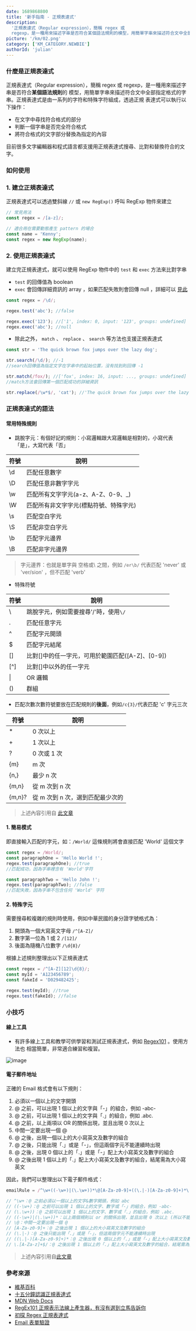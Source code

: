 ```yaml
---
date: 1689868800
title: '新手指南 - 正規表達式'
description:
  '正規表達式（Regular expression），簡稱 regex 或
  regexp，是一種用來描述字串是否符合某個語法規則的模型，用簡單字串來描述符合文中全部指定格式的字串'
picture: '/km/02.png'
category: ['KM_CATEGORY.NEWBIE']
authorId: 'julian'
---
```


### **什麼是正規表達式**

正規表達式（Regular expression），簡稱 regex 或 regexp，是一種用來描述字串是否符合**某個語法規則**的
模型，用簡單字串來描述符合文中全部指定格式的字串。正規表達式是由一系列的字符和特殊字符組成，透過正規
表達式可以執行以下操作：

- 在文字中尋找符合格式的部分
- 判斷一個字串是否完全符合格式
- 將符合格式的文字部分替換為指定的內容

目前很多文字編輯器和程式語言都支援用正規表達式搜尋、比對和替換符合的文字。

### **如何使用**

### **1. 建立正規表達式**

正規表達式可以透過雙斜線 `//` 或 `new RegExp()` 呼叫 RegExp 物件來建立

```js
// 常見用法
const regex = /[a-z]/;

// 適合用在需要動態產生 pattern 的場合
const name = 'Kenny';
const regex = new RegExp(name);
```

### **2. 使用正規表達式**

建立完正規表達式，就可以使用 RegExp 物件中的 `test` 和 `exec` 方法來比對字串

- `test` 的回傳值為 boolean
- `exec` 會回傳詳細資訊的 array ，如果匹配失敗則會回傳 null ，詳細可以
  [見此](https://developer.mozilla.org/en-US/docs/Web/JavaScript/Reference/Global_Objects/RegExp/exec)

```js
const regex = /\d/;

regex.test('abc'); //false

regex.exec('123'); //['1', index: 0, input: '123', groups: undefined]
regex.exec('abc'); //null
```

- 除此之外， `match` 、 `replace` 、 `search` 等方法也支援正規表達式

```js
const str = 'The quick brown fox jumps over the lazy dog';

str.search(/\d/); //-1
//search回傳值為指定文字在字串中的起始位置，沒有找到則回傳 -1

str.match(/fox/); //['fox', index: 16, input: ..., groups: undefined]
//match方法會回傳第一個匹配成功的詳細資訊

str.replace(/\w*$/, 'cat'); //'The quick brown fox jumps over the lazy cat'
```

### **正規表達式的語法**

#### **常用特殊規則**

- 跳脫字元：有個好記的規則：小寫邏輯跟大寫邏輯是相對的，小寫代表「是」，大寫代表「否」

| 符號 | 說明                                   |
| ---- | -------------------------------------- |
| \d   | 匹配任意數字                           |
| \D   | 匹配任意非數字字元                     |
| \w   | 匹配所有文字字元(a-z、A-Z、0-9、\_)    |
| \W   | 匹配所有非文字字元(標點符號、特殊字元) |
| \s   | 匹配空白字元                           |
| \S   | 匹配非空白字元                         |
| \b   | 匹配字元邊界                           |
| \B   | 匹配非字元邊界                         |

> 字元邊界：也就是單字與 空格或\ 之間，例如 `/er\b/` 代表匹配 'never' 或 'ver/sion' ，但不匹配
> 'verb'

- 特殊符號

| 符號 | 說明                                             |
| ---- | ------------------------------------------------ |
| \    | 跳脫字元，例如需要搜尋'/'時，使用`\/`            |
| .    | 匹配任意字元                                     |
| ^    | 匹配字元開頭                                     |
| $    | 匹配字元結尾                                     |
| []   | 比對[]中的任一字元，可用於範圍匹配([A-Z]、[0-9]) |
| [^]  | 比對[]中以外的任一字元                           |
| \|   | OR 邏輯                                          |
| ()   | 群組                                             |

- 匹配次數次數符號要放在匹配規則的**後面**，例如`/c{3}/`代表匹配 'c' 字元三次

| 符號   | 說明                             |
| ------ | -------------------------------- |
| \*     | 0 次以上                         |
| +      | 1 次以上                         |
| ?      | 0 次或 1 次                      |
| {m}    | m 次                             |
| {n,}   | 最少 n 次                        |
| {m,n}  | 從 m 次到 n 次                   |
| {m,n}? | 從 m 次到 n 次，選到匹配最少次的 |

> 上述內容引用自
> [此文章](https://moojing.medium.com/javascript-%E5%88%9D%E6%8E%A2regex-%E6%AD%A3%E8%A6%8F%E8%A1%A8%E9%81%94%E5%BC%8F-1da2f4d94795)

#### **1. 簡易模式**

即直接輸入匹配的字元，如：`/World/` 這條規則將會直接匹配 'World' 這個文字

```js
const regex = /World/;
const paragraphOne = 'Hello World !';
regex.test(paragraphOne); //true
//匹配成功，因為字串裡含有 'World'字符

const paragraphTwo = 'Hello John !';
regex.test(paragraphTwo); //false
//匹配失敗，因為字串不包含任何 'World' 字符
```

#### **2. 特殊字元**

需要搜尋較複雜的規則時使用，例如中華民國的身分證字號格式為：

1. 開頭為一個大寫英文字母 `/^[A-Z]/`
2. 數字第一位為 1 或 2 `/[12]/`
3. 後面為隨機八位數字 `/\d{8}/`

根據上述規則整理出以下正規表達式

```js
const regex = /^[A-Z][12]\d{8}/;
const myId = 'A123456789';
const fakeId = 'D029482425';

regex.test(myId); //true
regex.test(fakeId); //false
```

### **小技巧**

#### **線上工具**

- 有許多線上工具和教學可供學習和測試正規表達式，例如 [Regex101](https://regex101.com/) 。使用方法也
  相當簡單，非常適合練習和複習。

![image](https://github.com/CAFECA-IO/WorkGuidelines/assets/114177573/68411dd0-91b1-46b9-a282-a0a1917562eb)

#### **電子郵件地址**

正確的 Email 格式會有以下規則：

1. 必須以一個以上的文字開頭
2. @ 之前，可以出現 1 個以上的文字與「-」的組合，例如 -abc-
3. @ 之前，可以出現 1 個以上的文字與「.」的組合，例如 .abc.
4. @ 之前，以上兩項以 OR 的關係出現，並且出現 0 次以上
5. 中間一定要出現一個 @
6. @ 之後，出現一個以上的大小寫英文及數字的組合
7. @ 之後，只能出現「.」或是「-」，但這兩個字元不能連續時出現
8. @ 之後，出現 0 個以上的「.」或是「-」配上大小寫英文及數字的組合
9. @ 之後出現 1 個以上的「.」配上大小寫英文及數字的組合，結尾需為大小寫英文

因此，我們可以整理出以下電子郵件格式：

```js
emailRule = /^\w+((-\w+)|(\.\w+))*\@[A-Za-z0-9]+((\.|-)[A-Za-z0-9]+)*\.[A-Za-z]+$/;

// ^\w+：@ 之前必須以一個以上的文字&數字開頭，例如 abc
// ((-\w+)：@ 之前可以出現 1 個以上的文字、數字或「-」的組合，例如 -abc-
// (\.\w+))：@ 之前可以出現 1 個以上的文字、數字或「.」的組合，例如 .abc.
// ((-\w+)|(\.\w+))*：以上兩個規則以 or 的關係出現，並且出現 0 次以上 (所以不能 –. 同時出現)
// \@：中間一定要出現一個 @
// [A-Za-z0-9]+：@ 之後出現 1 個以上的大小寫英文及數字的組合
// (\.|-)：@ 之後只能出現「.」或是「-」，但這兩個字元不能連續時出現
// ((\.|-)[A-Za-z0-9]+)*：@ 之後出現 0 個以上的「.」或是「-」配上大小寫英文及數字的組合
// \.[A-Za-z]+$/：@ 之後出現 1 個以上的「.」配上大小寫英文及數字的組合，結尾需為大小寫英文
```

> 上述內容引用自[此文章](https://ithelp.ithome.com.tw/articles/10094951)

### **參考來源**

- [維基百科](https://zh.wikipedia.org/zh-tw/%E6%AD%A3%E5%88%99%E8%A1%A8%E8%BE%BE%E5%BC%8F)
- [十五分鐘認識正規表達式](https://5xruby.tw/posts/15min-regular-expression)
- [MDN Web Docs](https://developer.mozilla.org/zh-TW/docs/Web/JavaScript/Guide/Regular_Expressions)
- [RegEx101 正規表示法線上產生器，有沒有選到立馬告訴你](https://www.minwt.com/webdesign-dev/html/20352.html)
- [初探 Regex 正規表達式](https://moojing.medium.com/javascript-%E5%88%9D%E6%8E%A2regex-%E6%AD%A3%E8%A6%8F%E8%A1%A8%E9%81%94%E5%BC%8F-1da2f4d94795)
- [Email 表單驗證](https://ithelp.ithome.com.tw/articles/10094951)
